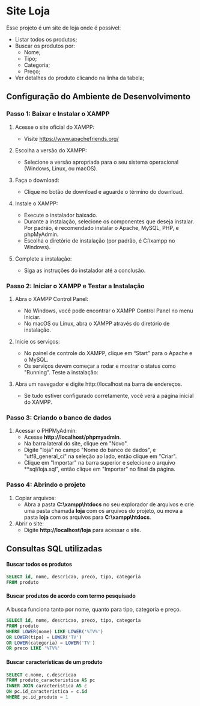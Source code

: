 # Site Loja

Esse projeto é um site de loja onde é possível:
- Listar todos os produtos;
- Buscar os produtos por:
  - Nome;
  - Tipo;
  - Categoria;
  - Preço;
- Ver detalhes do produto clicando na linha da tabela;

## Configuração do Ambiente de Desenvolvimento

### Passo 1: Baixar e Instalar o XAMPP

1. Acesse o site oficial do XAMPP:
   - Visite https://www.apachefriends.org/

2. Escolha a versão do XAMPP:
   - Selecione a versão apropriada para o seu sistema operacional (Windows, Linux, ou macOS).

3. Faça o download:
   - Clique no botão de download e aguarde o término do download.

4. Instale o XAMPP:
   - Execute o instalador baixado.
   - Durante a instalação, selecione os componentes que deseja instalar. Por padrão, é recomendado instalar o Apache, MySQL, PHP, e phpMyAdmin.
   - Escolha o diretório de instalação (por padrão, é C:\xampp no Windows).

5. Complete a instalação:
   - Siga as instruções do instalador até a conclusão.

### Passo 2: Iniciar o XAMPP e Testar a Instalação

1. Abra o XAMPP Control Panel:
   - No Windows, você pode encontrar o XAMPP Control Panel no menu Iniciar.
   - No macOS ou Linux, abra o XAMPP através do diretório de instalação.

2. Inicie os serviços:
   - No painel de controle do XAMPP, clique em “Start” para o Apache e o MySQL.
   - Os serviços devem começar a rodar e mostrar o status como "Running".
Teste a instalação:

3. Abra um navegador e digite http://localhost na barra de endereços.
   - Se tudo estiver configurado corretamente, você verá a página inicial do XAMPP.

### Passo 3: Criando o banco de dados

1. Acessar o PHPMyAdmin:
   - Acesse **http://localhost/phpmyadmin**.
   - Na barra lateral do site, clique em "Novo".
   - Digite "loja" no campo "Nome do banco de dados", e "utf8_general_ci" na seleção ao lado, então clique em "Criar".
   - Clique em "Importar" na barra superior e selecione o arquivo **sql/loja.sql", então clique em "Importar" no final da página.


### Passo 4: Abrindo o projeto

1. Copiar arquivos:
   - Abra a pasta **C:\xampp\htdocs** no seu explorador de arquivos e crie uma pasta chamada **loja** com os arquivos do projeto, ou mova a pasta **loja** com os arquivos para **C:\xampp\htdocs**.
2. Abrir o site:
   - Digite **http://localhost/loja** para acessar o site.


## Consultas SQL utilizadas

#### Buscar todos os produtos
```sql
SELECT id, nome, descricao, preco, tipo, categoria
FROM produto
```

#### Buscar produtos de acordo com termo pesquisado
A busca funciona tanto por nome, quanto para tipo, categoria e preço.

```sql
SELECT id, nome, descricao, preco, tipo, categoria
FROM produto
WHERE LOWER(nome) LIKE LOWER('%TV%')
OR LOWER(tipo) = LOWER('TV')
OR LOWER(categoria) = LOWER('TV')
OR preco LIKE '%TV%'
```

#### Buscar características de um produto
```sql
SELECT c.nome, c.descricao
FROM produto_caracteristica AS pc
INNER JOIN caracteristica AS c
ON pc.id_caracteristica = c.id
WHERE pc.id_produto = 1
```